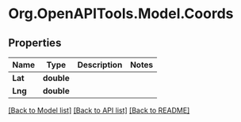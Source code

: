 # Org.OpenAPITools.Model.Coords
## Properties

Name | Type | Description | Notes
------------ | ------------- | ------------- | -------------
**Lat** | **double** |  | 
**Lng** | **double** |  | 

[[Back to Model list]](../README.md#documentation-for-models) [[Back to API list]](../README.md#documentation-for-api-endpoints) [[Back to README]](../README.md)

